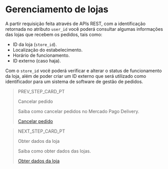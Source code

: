 # Gerenciamento de lojas

A partir requisição feita através de APIs REST, com a identificação retornada no atributo `user_id` você poderá consultar algumas informações das lojas que recebem os pedidos, tais como:
 
* ID da loja (`store_id`).
* Localização do estabelecimento.
* Horário de funcionamento.
* ID externo (caso haja). 

Com o `store_id` vocë poderá verificar e alterar o status de funcionamento da loja, além de poder criar um ID externo que será utilizado como identificador para um sistema de software de gestão de pedidos.

> PREV_STEP_CARD_PT
>
> Cancelar pedido
>
> Saiba como cancelar pedidos no Mercado Pago Delivery.
>
> [Cancelar pedido](/developers/pt/docs/mp-delivery/cancel-order)

> NEXT_STEP_CARD_PT
>
> Obter dados da loja
>
> Saiba como obter dados das lojas.
>
> [Obter dados da loja](/developers/pt/docs/mp-delivery/store-data)